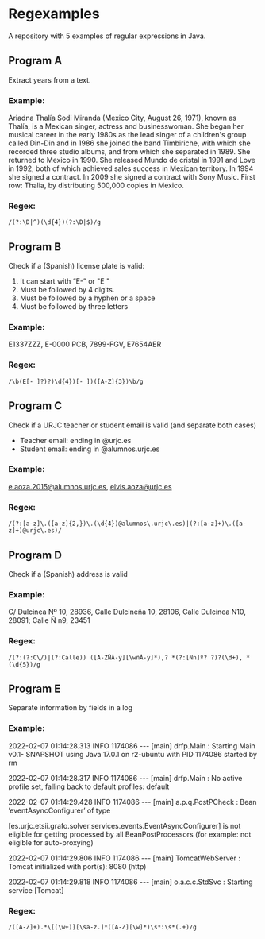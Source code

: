 # Regexamples

A repository with 5 examples of regular expressions in Java.

## Program A

Extract years from a text.

### Example:

Ariadna Thalía Sodi Miranda (Mexico City, August 26, 1971), known as Thalía, is a Mexican singer, actress and businesswoman.
She began her musical career in the early 1980s as the lead singer of a children's group called Din-Din and in 1986 she joined the band Timbiriche,
with which she recorded three studio albums, and from which she separated in 1989. She returned to Mexico in 1990.
She released Mundo de cristal in 1991 and Love in 1992, both of which achieved sales success in Mexican territory.
In 1994 she signed a contract. In 2009 she signed a contract with Sony Music. First row: Thalia, by distributing 500,000 copies in Mexico.

### Regex:

```
/(?:\D|^)(\d{4})(?:\D|$)/g
```

## Program B

Check if a (Spanish) license plate is valid:

1. It can start with “E-” or "E "
2. Must be followed by 4 digits.
3. Must be followed by a hyphen or a space
4. Must be followed by three letters

### Example:

E1337ZZZ, E-0000 PCB, 7899-FGV, E7654AER

### Regex:

```
/\b(E[- ]?)?)\d{4})[- ])([A-Z]{3})\b/g
```

## Program C

Check if a URJC teacher or student email is valid (and separate both cases)

- Teacher email: ending in @urjc.es
- Student email: ending in @alumnos.urjc.es
  
### Example:

e.aoza.2015@alumnos.urjc.es, elvis.aoza@urjc.es

### Regex:

```
/(?:[a-z]\.([a-z]{2,})\.(\d{4})@alumnos\.urjc\.es)|(?:[a-z]+)\.([a-z]+)@urjc\.es)/
```

## Program D

Check if a (Spanish) address is valid

### Example:

C/ Dulcinea Nº 10, 28936, Calle Dulcineña 10, 28106, Calle Dulcínea N10, 28091; Calle Ñ n9, 
23451

### Regex:

```
/(?:(?:C\/)|(?:Calle)) ([A-ZÑÀ-ÿ][\wñÀ-ÿ]*),? *(?:[Nn]º? ?)?(\d+), *(\d{5})/g
```

## Program E

Separate information by fields in a log

### Example:

2022-02-07 01:14:28.313 INFO 1174086 --- [main] drfp.Main : Starting Main v0.1- SNAPSHOT 
using Java 17.0.1 on r2-ubuntu with PID 1174086 started by rm 

2022-02-07 01:14:28.317 INFO 1174086 --- [main] drfp.Main : No active profile set, falling back 
to default profiles: default 

2022-02-07 01:14:29.428 INFO 1174086 --- [main] a.p.q.PostPCheck : Bean 
’eventAsyncConfigurer’ of type 

[es.urjc.etsii.grafo.solver.services.events.EventAsyncConfigurer] is not eligible for getting 
processed by all BeanPostProcessors (for example: not eligible for auto-proxying) 

2022-02-07 01:14:29.806 INFO 1174086 --- [main] TomcatWebServer : Tomcat initialized with 
port(s): 8080 (http) 

2022-02-07 01:14:29.818 INFO 1174086 --- [main] o.a.c.c.StdSvc : Starting service [Tomcat]

### Regex:

```
/([A-Z]+).*\[(\w+)][\sa-z.]*([A-Z][\w]*)\s*:\s*(.+)/g
```
